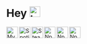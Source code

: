 # Hey <img src="https://cdn.discordapp.com/emojis/776588072614625299.gif?v=1" alt= "https://media.giphy.com/media/hvRJCLFzcasrR4ia7z/giphy.gif" width="28px">
<a href = "https://discordapp.com/users/537230099121045504"><img align ="left" alt = "My Discord Profile" width = "30px" src= "https://play-lh.googleusercontent.com/_4zBNFjA8S9yjNB_ONwqBvxTvyXYdC7Nh1jYZ2x6YEcldBr2fyijdjM2J5EoVdTpnkA=s180-rw" /> </a>
<a href = "https://open.spotify.com/user/31vsqrovxe663sqf3wjit4q7tupm"><img align ="left" alt = "Spotify!!" width = "30px" src= "https://play-lh.googleusercontent.com/UrY7BAZ-XfXGpfkeWg0zCCeo-7ras4DCoRalC_WXXWTK9q5b0Iw7B0YQMsVxZaNB7DM=s180-rw" /> </a> 
<a href = "https://steamcommunity.com/id/theramann/"><img align ="left" alt = "Steam!!" width = "30px" src= "https://play-lh.googleusercontent.com/52_DMY5417awaEgJf3_9mWgEuO2t1JfkGab8kM-LD6l5u6cGm_1-GsoQ_IyWFHdbkA=s180-rw" /> </a>
<a href = "https://www.npmjs.com/~the_ramann/"><img align ="left" alt = "Npm !!" width = "30px" src= "https://authy.com/wp-content/uploads/npm-logo.png" /> </a>
<a href = "https://www.buymeacoffee.com/TheRamann"><img align ="left" alt = "Npm !!" width = "30px" src= "https://play-lh.googleusercontent.com/aMb_Qiolzkq8OxtQZ3Af2j8Zsp-ZZcNetR9O4xSjxH94gMA5c5gpRVbpg-3f_0L7vlo" /> </a>
<a href = "https://www.fiverr.com/han_seojun"><img align ="left" alt = "Npm !!" width = "30px" src= "https://media-exp1.licdn.com/dms/image/C4D0BAQGn83K-E9OoOQ/company-logo_200_200/0/1599659390441?e=2159024400&v=beta&t=DFXQumpYJHs5XQU4z-8-rdkUPpVfSajPPgwLingRbOc" /> </a>
<!-- <a href = ""> <img src = "https://visitor-badge.glitch.me/badge?page_id=TheRamann"> </a> -->
<br>

<!-- # Github Stats <img src="https://cdn.discordapp.com/emojis/638869604332077067.gif?v=1" alt = "📈" width="28px">
<img align="center" src="https://github-readme-stats.vercel.app/api/?username=TheRamann&theme=tokyonight " /> <br> -->

<!-- # Repositories <img src = "https://cdn.discordapp.com/emojis/603768685425065997.gif?v=1" width = "28">
To Check Out My Repositories, Use https://TheRamann.github.io/projects <br> <a href = "https://theramann.github.io/projects"> -->
<!-- <img src = "https://github.com/TheRamann/TheRamann/blob/main/Assets/My%20Projects.png?raw=true" width = "750"> </a> -->
  
<!-- # Most used languages <img src="https://cdn.discordapp.com/emojis/779240343739695115.png?v=1" alt = "👨‍💻" width="28px">
<img align="center" src="https://github-readme-stats.vercel.app/api/top-langs/?username=TheRamann&theme=tokyonight " /> -->

<!-- # Some Repos
<a href = "https://github.com/TheRamann/TheRamann"><img src = "https://github-readme-stats.vercel.app/api/pin/?username=TheRamann&repo=TheRamann&theme=tokyonight"></a>
<a href = "https://github.com/TheRamann/animedoro"><img src = "https://github-readme-stats.vercel.app/api/pin/?username=TheRamann&repo=animedoro&theme=tokyonight"> </a> 
